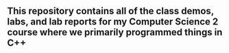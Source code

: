 ## This repository contains all of the class demos, labs, and lab reports for my Computer Science 2 course where we primarily programmed things in C++
